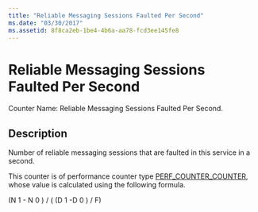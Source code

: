 ```yaml
---
title: "Reliable Messaging Sessions Faulted Per Second"
ms.date: "03/30/2017"
ms.assetid: 8f8ca2eb-1be4-4b6a-aa78-fcd3ee145fe8
---
```

# Reliable Messaging Sessions Faulted Per Second
Counter Name: Reliable Messaging Sessions Faulted Per Second.  
  
## Description  
 Number of reliable messaging sessions that are faulted in this service in a second.  
  
 This counter is of performance counter type [PERF_COUNTER_COUNTER](/previous-versions/windows/it-pro/windows-server-2003/cc740048(v=ws.10)), whose value is calculated using the following formula.  
  
 (N 1 - N 0 ) / ( (D 1 -D 0 ) / F)
